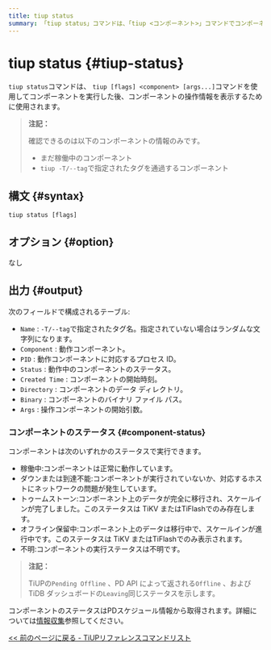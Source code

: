 ```yaml
---
title: tiup status
summary: 「tiup status」コマンドは、「tiup <コンポーネント>」コマンドでコンポーネントを実行した後、そのコンポーネントの動作情報を確認するために使用します。このコマンドは、動作中のコンポーネントの名前、コンポーネント名、PID、ステータス、作成時刻、ディレクトリ、バイナリ、引数を表示します。コンポーネントのステータスは、「Up」、「Down」、「Tombstone」、「Pending Offline」、「Unknown」のいずれかになります。ステータスはPDのスケジュール情報から取得されます。
---
```


# tiup status {#tiup-status}

`tiup status`コマンドは、 `tiup [flags] <component> [args...]`コマンドを使用してコンポーネントを実行した後、コンポーネントの操作情報を表示するために使用されます。

> **注記：**
>
> 確認できるのは以下のコンポーネントの情報のみです。
>
> -   まだ稼働中のコンポーネント
> -   `tiup -T/--tag`で指定されたタグを通過するコンポーネント

## 構文 {#syntax}

```shell
tiup status [flags]
```

## オプション {#option}

なし

## 出力 {#output}

次のフィールドで構成されるテーブル:

-   `Name` : `-T/--tag`で指定されたタグ名。指定されていない場合はランダムな文字列になります。
-   `Component` : 動作コンポーネント。
-   `PID` : 動作コンポーネントに対応するプロセス ID。
-   `Status` : 動作中のコンポーネントのステータス。
-   `Created Time` : コンポーネントの開始時刻。
-   `Directory` : コンポーネントのデータ ディレクトリ。
-   `Binary` : コンポーネントのバイナリ ファイル パス。
-   `Args` : 操作コンポーネントの開始引数。

### コンポーネントのステータス {#component-status}

コンポーネントは次のいずれかのステータスで実行できます。

-   稼働中:コンポーネントは正常に動作しています。
-   ダウンまたは到達不能:コンポーネントが実行されていないか、対応するホストにネットワークの問題が発生しています。
-   トゥームストーン:コンポーネント上のデータが完全に移行され、スケールインが完了しました。このステータスは TiKV またはTiFlashでのみ存在します。
-   オフライン保留中:コンポーネント上のデータは移行中で、スケールインが進行中です。このステータスは TiKV またはTiFlashでのみ表示されます。
-   不明:コンポーネントの実行ステータスは不明です。

> **注記：**
>
> TiUPの`Pending Offline` 、PD API によって返される`Offline` 、および TiDB ダッシュボードの`Leaving`同じステータスを示します。

コンポーネントのステータスはPDスケジュール情報から取得されます。詳細については[情報収集](/tidb-scheduling.md#information-collection)参照してください。

[&lt;&lt; 前のページに戻る - TiUPリファレンスコマンドリスト](/tiup/tiup-reference.md#command-list)
